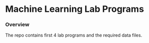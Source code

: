 # Machine Learning Lab Programs
### Overview
The repo contains first 4 lab programs and the required data files.

